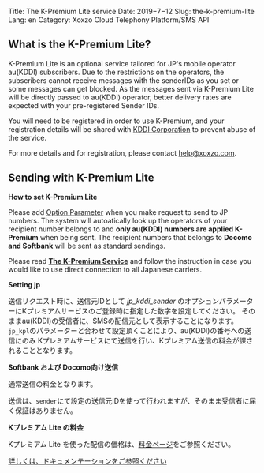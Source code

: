 Title: The K-Premium Lite service
Date: 2019−7−12
Slug: the-k-premium-lite
Lang: en
Category: Xoxzo Cloud Telephony Platform/SMS API

## What is the K-Premium Lite?

K-Premium Lite is an optional service tailored for JP's mobile operator au(KDDI) subscribers. Due to the restrictions on the operators, the subscribers cannot receive messages with the senderIDs as you set or some messages can get blocked. As the messages sent via K-Premium Lite will be directly passed to au(KDDI) operator, better delivery rates are expected with your pre-registered Sender IDs.

You will need to be registered in order to use K-Premium, and your registration details will be shared with [KDDI Corporation](https://www.kddi.com/english/) to prevent abuse of the service.

For more details and for registration, please contact [help@xoxzo.com](mailto:help@xoxzo.com).

## Sending with K-Premium Lite

__How to set K-Premium Lite__

Please add [Option Parameter](http://docs.xoxzo.com/en/sms.html#jp-specific-optional-parameters)
when you make request to send to JP numbers. The system will autoatically look up the operators of your recipient number belongs to
and **only au(KDDI) numbers are applied K-Premium** when being sent. The recipient numbers that belongs to **Docomo and Softbank** will be 
sent as standard sendings.

Please read [**The K-Premium Service**](https://help.xoxzo.com/en/xoxzo-cloud-telephony-platform/articles/the-k-premium-service/)
and follow the instruction in case you would like to use direct connection to all Japanese carriers.

__Setting jp__

送信リクエスト時に、送信元IDとして *jp_kddi_sender* のオプションパラメーターにKプレミアムサービスのご登録時に指定した数字を設定してください。
そのままau(KDDI)の受信者に、SMSの配信元として表示することになります。
```jp_kpl```のパラメーターと合わせて設定頂くことにより、au(KDDI)の番号への送信にのみ Kプレミアムサービスにて送信を行い、Kプレミアム送信の料金が課されることとなります。

__Softbank および Docomo向け送信__

通常送信の料金となります。

送信は、```sender```にて設定の送信元IDを使って行われますが、そのまま受信者に届く保証はありません。

__Kプレミアム Lite の料金__

Kプレミアム Lite を使った配信の価格は、[料金ページ](https://www.xoxzo.com/ja/about/pricing/#sms)をご参照ください。

[詳しくは、ドキュメンテーションをご参照ください](http://docs.xoxzo.com/ja/sms.html#jp-specific-optional-parameters)



